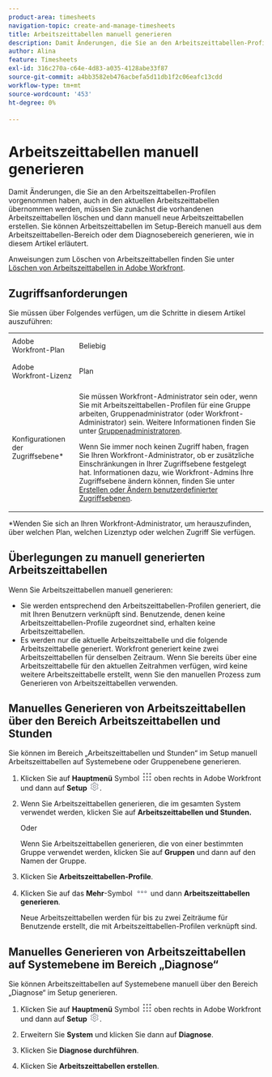 ```yaml
---
product-area: timesheets
navigation-topic: create-and-manage-timesheets
title: Arbeitszeittabellen manuell generieren
description: Damit Änderungen, die Sie an den Arbeitszeittabellen-Profilen vorgenommen haben, auch in den aktuellen Arbeitszeittabellen übernommen werden, müssen Sie zunächst die vorhandenen Arbeitszeittabellen löschen und dann manuell neue Arbeitszeittabellen erstellen. Sie können Arbeitszeittabellen im Setup-Bereich manuell aus dem Arbeitszeittabellen-Bereich oder dem Diagnosebereich generieren, wie in diesem Artikel erläutert.
author: Alina
feature: Timesheets
exl-id: 316c270a-c64e-4d83-a035-4128abe33f87
source-git-commit: a4bb3582eb476acbefa5d11db1f2c06eafc13cdd
workflow-type: tm+mt
source-wordcount: '453'
ht-degree: 0%

---
```


# Arbeitszeittabellen manuell generieren

Damit Änderungen, die Sie an den Arbeitszeittabellen-Profilen vorgenommen haben, auch in den aktuellen Arbeitszeittabellen übernommen werden, müssen Sie zunächst die vorhandenen Arbeitszeittabellen löschen und dann manuell neue Arbeitszeittabellen erstellen. Sie können Arbeitszeittabellen im Setup-Bereich manuell aus dem Arbeitszeittabellen-Bereich oder dem Diagnosebereich generieren, wie in diesem Artikel erläutert.

Anweisungen zum Löschen von Arbeitszeittabellen finden Sie unter [Löschen von Arbeitszeittabellen in Adobe Workfront](../../timesheets/create-and-manage-timesheets/delete-timesheets.md).

## Zugriffsanforderungen

Sie müssen über Folgendes verfügen, um die Schritte in diesem Artikel auszuführen:

<table style="table-layout:auto"> 
 <col> 
 <col> 
 <tbody> 
  <tr> 
   <td role="rowheader">Adobe Workfront-Plan</td> 
   <td> <p>Beliebig</p> </td> 
  </tr> 
  <tr> 
   <td role="rowheader">Adobe Workfront-Lizenz</td> 
   <td> <p>Plan </p> </td> 
  </tr> 
  <tr> 
   <td role="rowheader">Konfigurationen der Zugriffsebene*</td> 
   <td> <p>Sie müssen Workfront-Administrator sein oder, wenn Sie mit Arbeitszeittabellen-Profilen für eine Gruppe arbeiten, Gruppenadministrator (oder Workfront-Administrator) sein. Weitere Informationen finden Sie unter <a href="../../administration-and-setup/manage-groups/group-roles/group-administrators.md" class="MCXref xref">Gruppenadministratoren</a>.</p> <p>Wenn Sie immer noch keinen Zugriff haben, fragen Sie Ihren Workfront-Administrator, ob er zusätzliche Einschränkungen in Ihrer Zugriffsebene festgelegt hat. Informationen dazu, wie Workfront-Admins Ihre Zugriffsebene ändern können, finden Sie unter <a href="../../administration-and-setup/add-users/configure-and-grant-access/create-modify-access-levels.md" class="MCXref xref">Erstellen oder Ändern benutzerdefinierter Zugriffsebenen</a>.</p> </td> 
  </tr> 
 </tbody> 
</table>

&#42;Wenden Sie sich an Ihren Workfront-Administrator, um herauszufinden, über welchen Plan, welchen Lizenztyp oder welchen Zugriff Sie verfügen.

## Überlegungen zu manuell generierten Arbeitszeittabellen

Wenn Sie Arbeitszeittabellen manuell generieren:

* Sie werden entsprechend den Arbeitszeittabellen-Profilen generiert, die mit Ihren Benutzern verknüpft sind. Benutzende, denen keine Arbeitszeittabellen-Profile zugeordnet sind, erhalten keine Arbeitszeittabellen. 
* Es werden nur die aktuelle Arbeitszeittabelle und die folgende Arbeitszeittabelle generiert. Workfront generiert keine zwei Arbeitszeittabellen für denselben Zeitraum. Wenn Sie bereits über eine Arbeitszeittabelle für den aktuellen Zeitrahmen verfügen, wird keine weitere Arbeitszeittabelle erstellt, wenn Sie den manuellen Prozess zum Generieren von Arbeitszeittabellen verwenden.

## Manuelles Generieren von Arbeitszeittabellen über den Bereich Arbeitszeittabellen und Stunden

Sie können im Bereich „Arbeitszeittabellen und Stunden“ im Setup manuell Arbeitszeittabellen auf Systemebene oder Gruppenebene generieren.

1. Klicken Sie auf **Hauptmenü** Symbol ![](assets/main-menu-icon.png) oben rechts in Adobe Workfront und dann auf **Setup** ![](assets/gear-icon-settings.png).

1. Wenn Sie Arbeitszeittabellen generieren, die im gesamten System verwendet werden, klicken Sie auf **Arbeitszeittabellen und Stunden.**

   Oder

   Wenn Sie Arbeitszeittabellen generieren, die von einer bestimmten Gruppe verwendet werden, klicken Sie auf **Gruppen** und dann auf den Namen der Gruppe.

1. Klicken Sie **Arbeitszeittabellen-Profile**.
1. Klicken Sie auf das **Mehr**-Symbol ![Mehr-Symbol](assets/more-icon.png) und dann **Arbeitszeittabellen generieren**.

   Neue Arbeitszeittabellen werden für bis zu zwei Zeiträume für Benutzende erstellt, die mit Arbeitszeittabellen-Profilen verknüpft sind.

## Manuelles Generieren von Arbeitszeittabellen auf Systemebene im Bereich „Diagnose“

Sie können Arbeitszeittabellen auf Systemebene manuell über den Bereich „Diagnose“ im Setup generieren.

1. Klicken Sie auf **Hauptmenü** Symbol ![](assets/main-menu-icon.png) oben rechts in Adobe Workfront und dann auf **Setup** ![](assets/gear-icon-settings.png).

1. Erweitern Sie **System** und klicken Sie dann auf **Diagnose**.

1. Klicken Sie **Diagnose durchführen**. 
1. Klicken Sie **Arbeitszeittabellen erstellen**.
